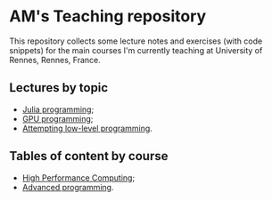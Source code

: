 
# AM's Teaching repository

This repository collects some lecture notes and exercises (with
code snippets) for the main courses I'm currently teaching at 
University of Rennes, Rennes, France.

## Lectures by topic

* [Julia programming](Julia/README.md);
* [GPU programming](GPU/README.md);
* [Attempting low-level programming](C/README.md).

## Tables of content by course

* [High Performance Computing](HPC.md);
* [Advanced programming](Advanced.md).

